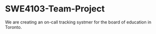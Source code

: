 # SWE4103-Team-Project
We are creating an on-call tracking systmer for the board of education in Toronto.
